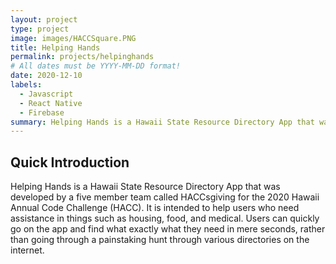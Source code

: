 ```yaml
---
layout: project
type: project
image: images/HACCSquare.PNG
title: Helping Hands
permalink: projects/helpinghands
# All dates must be YYYY-MM-DD format!
date: 2020-12-10
labels:
  - Javascript
  - React Native
  - Firebase
summary: Helping Hands is a Hawaii State Resource Directory App that was developed by a five member team called HACCsgiving for the 2020 Hawaii Annual Code Challenge (HACC). It is intended to help users who need assistance in things such as housing, food, and medical. Users can quickly go on the app and find what exactly what they need in mere seconds, rather than going through a painstaking hunt through various directories on the internet. 
---
```


## Quick Introduction

Helping Hands is a Hawaii State Resource Directory App that was developed by a five member team called HACCsgiving for the 2020 Hawaii Annual Code Challenge (HACC). It is intended to help users who need assistance in things such as housing, food, and medical. Users can quickly go on the app and find what exactly what they need in mere seconds, rather than going through a painstaking hunt through various directories on the internet. 
